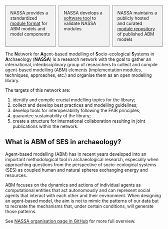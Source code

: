 <head>
  <link rel="stylesheet" href="https://use.fontawesome.com/releases/v5.15.4/css/all.css">
  <style>
    .grid-container{
      display: grid;
      grid-template-columns: repeat( auto-fit, minmax(150px, 1fr) );
      grid-gap: 10px;
    }
    .grid-element{
      background-color: #F2F2F2;
      border: 1px solid;
      border-color: grey;
      text-align: left;
      padding: 15px;
    }
    .grid-symbol {
      text-align: center;
      font-size: 30px;
    }
  </style>
</head>

<div class="grid-container">
  <div class="grid-element">
    <div class="grid-symbol"><i class="fas fa-code" aria-hidden="true"></i></div>
    NASSA provides a standardized <a href="https://github.com/Archaeology-ABM/NASSA-schema">module format</a> for ABM models and model components
  </div>
  <div class="grid-element">
    <div class="grid-symbol"><i class="fas fa-hammer" aria-hidden="true"></i></div>
    NASSA develops a <a href="https://github.com/Archaeology-ABM/nassa-hs">software tool</a> to validate NASSA modules
  </div>
  <div class="grid-element">
    <div class="grid-symbol"><i class="fas fa-database" aria-hidden="true"></i></div>
    NASSA maintains a publicly hosted and curated <a href="https://archaeology-abm.github.io/NASSA-modules">module repository</a> of published ABM models
  </div>
</div>

The **N**etwork for **A**gent-based modelling of **S**ocio-ecological **S**ystems in **A**rchaeology (**NASSA**) is a research network with the goal to gather an international, interdisciplinary group of researchers to collect and compile agent-based modelling (ABM) elements (implementation modules, techniques, approaches, etc.) and organise them as an open modelling library.

The targets of this network are:

1. identify and compile crucial modelling topics for the library;
2. collect and develop best practices and modelling guidelines;
3. develop tools for interoperability following the FAIR principles;
4. guarantee sustainability of the library;
5. create a structure for international collaboration resulting in joint publications within the network.

## What is ABM of SES in archaeology?

Agent-based modelling (ABM) has in recent years developed into an important methodological tool in archaeological research, especially when approaching questions from the perspective of socio-ecological systems (SES) as coupled human and natural spheres exchanging energy and resources.

ABM focuses on the dynamics and actions of individual agents as computational entities that act autonomously and can represent social agents that interact with each other and their environment. When designing an agent-based model, the aim is not to mimic the patterns of our data but to recreate the mechanisms that, under certain conditions, will generate those patterns.

See [NASSA organisation page in GitHub](https://github.com/Archaeology-ABM) for more  full overview.
